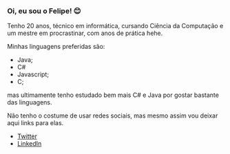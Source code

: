 ### Oi, eu sou o Felipe! 😊

Tenho 20 anos, técnico em informática, cursando Ciência da Computação e um mestre em procrastinar, com anos de prática hehe.

 Minhas linguagens preferidas são: 
- Java;
- C#
- Javascript;
- C;

 mas ultimamente tenho estudado bem mais C# e Java por gostar bastante das linguagens.

 Não tenho o costume de usar redes sociais, mas mesmo assim vou deixar aqui links para elas.

* [Twitter](https://twitter.com/manoparapls)
* [LinkedIn](https://www.linkedin.com/in/felipeandradenascimento/)
